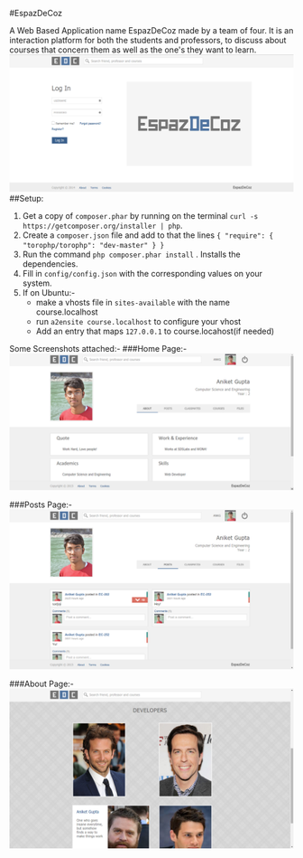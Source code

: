 #EspazDeCoz

A Web Based Application name EspazDeCoz made by a team of four.
It is an interaction platform for both the students and professors, to discuss about courses that concern them as well as the one's they want to learn.
![Landing Page](app/assets/images/EDC1.png)
##Setup:
1. Get a copy of `composer.phar` by running on the terminal `curl -s https://getcomposer.org/installer | php`.
2. Create a `composer.json` file and add to that the lines
`{
    "require": {
        "torophp/torophp": "dev-master"
    }
}`
3. Run the command `php composer.phar install` . Installs the dependencies.
4. Fill in `config/config.json` with the corresponding values on your system.
5. If on Ubuntu:-
	* make a vhosts file in `sites-available` with the name course.localhost
	* run `a2ensite course.localhost` to configure your vhost
	* Add an entry that maps `127.0.0.1` to course.locahost(if needed)

Some Screenshots attached:-
###Home Page:- 
![Home](app/assets/images/EDC2.png)  

###Posts Page:- 
![Posts](app/assets/images/EDC3.png)  

###About Page:- 
![About](app/assets/images/EDC4.png)  

